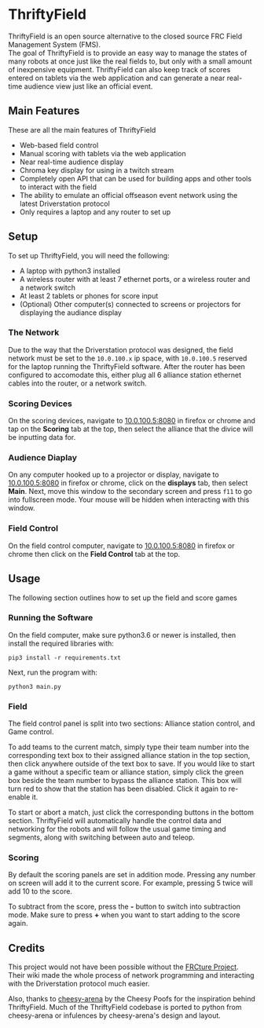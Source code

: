 # ThriftyField
ThriftyField is an open source alternative to the closed source FRC Field Management System (FMS). <br>
The goal of ThriftyField is to provide an easy way to manage the states of many robots at once just like the real fields to, but only with a small amount of inexpensive equipment. ThriftyField can also keep track of scores entered on tablets via the web application and can generate a near real-time audience view just like an official event.

## Main Features
These are all the main features of ThriftyField
 - Web-based field control
 - Manual scoring with tablets via the web application
 - Near real-time audience display
 - Chroma key display for using in a twitch stream
 - Completely open API that can be used for building apps and other tools to interact with the field
 - The ability to emulate an official offseason event network using the latest Driverstation protocol
 - Only requires a laptop and any router to set up

## Setup
To set up ThriftyField, you will need the following:
 - A laptop with python3 installed
 - A wireless router with at least 7 ethernet ports, or a wireless router and a network switch
 - At least 2 tablets or phones for score input
 - (Optional) Other computer(s) connected to screens or projectors for displaying the audiance display

### The Network
Due to the way that the Driverstation protocol was designed, the field network must be set to the `10.0.100.x` ip space, with `10.0.100.5` reserved for the laptop running the ThriftyField software. After the router has been configured to accomodate this, either plug all 6 alliance station ethernet cables into the router, or a network switch.

### Scoring Devices
On the scoring devices, navigate to [10.0.100.5:8080](http://10.0.100.5:8080) in firefox or chrome and tap on the **Scoring** tab at the top, then select the alliance that the divice will be inputting data for.

### Audience Diaplay
On any computer hooked up to a projector or display, navigate to [10.0.100.5:8080](http://10.0.100.5:8080) in firefox or chrome, click on the **displays** tab, then select **Main**. Next, move this window to the secondary screen and press `f11` to go into fullscreen mode. Your mouse will be hidden when interacting with this window.

### Field Control
On the field control computer, navigate to [10.0.100.5:8080](http://10.0.100.5:8080) in firefox or chrome then click on the **Field Control** tab at the top.

## Usage
The following section outlines how to set up the field and score games

### Running the Software
On the field computer, make sure python3.6 or newer is installed, then install the required libraries with:
```
pip3 install -r requirements.txt
```
Next, run the program with:
```
python3 main.py
```

### Field
The field control panel is split into two sections: Alliance station control, and Game control. 

To add teams to the current match, simply type their team number into the corresponding text box to their assigned alliance station in the top section, then click anywhere outside of the text box to save. If you would like to start a game without a specific team or alliance station, simply click the green box beside the team number to bypass the alliance station. This box will turn red to show that the station has been disabled. Click it again to re-enable it.

To start or abort a match, just click the corresponding buttons in the bottom section. ThriftyField will automatically handle the control data and networking for the robots and will follow the usual game timing and segments, along with switching between auto and teleop.

### Scoring 
By default the scoring panels are set in addition mode. Pressing any number on screen will add it to the current score. For example, pressing 5 twice will add 10 to the score.

To subtract from the score, press the **-** button to switch into subtraction mode. Make sure to press **+** when you want to start adding to the score again.

## Credits
This project would not have been possible without the [FRCture Project](https://frcture.readthedocs.io/en/latest/). Their wiki made the whole process of network programming and interacting with the Driverstation protocol much easier. 

Also, thanks to [cheesy-arena](https://github.com/Team254/cheesy-arena) by the Cheesy Poofs for the inspiration behind ThriftyField. Much of the ThriftyField codebase is ported to python from cheesy-arena or infulences by cheesy-arena's design and layout.